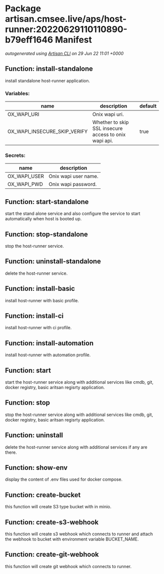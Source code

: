 # Package artisan.cmsee.live/aps/host-runner:20220629110110890-b79eff1646 Manifest
*autogenerated using [Artisan CLI](https://github.com/gatblau/artisan) on 29 Jun 22 11:01 +0000*
## Function: install-standalone
install standalone host-runner application.
### Variables:
|name|description|default|
|---|---|---|
|OX_WAPI_URI|Onix wapi uri.||
|OX_WAPI_INSECURE_SKIP_VERIFY|Whether to skip SSL insecure access to onix wapi api.|true|
### Secrets:
|name|description|
|---|---|
|OX_WAPI_USER|Onix wapi user name.|
|OX_WAPI_PWD|Onix wapi password.|
## Function: start-standalone
start the stand alone service and also configure the service to start automatically when host is booted up.
## Function: stop-standalone
stop the host-runner service.
## Function: uninstall-standalone
delete the host-runner service.
## Function: install-basic
install host-runner with basic profile.
## Function: install-ci
install host-runner with ci profile.
## Function: install-automation
install host-runner with automation profile.
## Function: start
start the host-runner service along with additional services like cmdb, git, docker registry, basic aritsan regisrty application.
## Function: stop
stop the host-runner service along with additional services like cmdb, git, docker registry, basic aritsan regisrty application.
## Function: uninstall
delete the host-runner service along with additional services if any are there.
## Function: show-env
display the content of .env files used for docker compose.
## Function: create-bucket
this function will create S3 type bucket with in minio.
## Function: create-s3-webhook
this function will create s3 webhook which connects to runner and attach the webhook to bucket with environment variable BUCKET_NAME.
## Function: create-git-webhook
this function will create git webhook which connects to runner.
